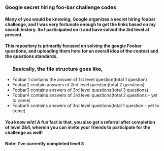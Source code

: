### Google secret hiring foo-bar challenge codes

#### Many of you would be knowing, Google organizes a secret hiring foobar challenge, and I was very fortunate enough to get the links based on my search history. So I participated on it and have solved the 3rd level at present.

<h4>This repository is primarily focused on solving the google Foobar questions, and uploading them here for an overall idea of the contest and the questions standards.</h4>

<ul>
  
<h3> Basically, the file structure goes like, </h3>
  
  <li>Foobar 1 contains the answer of 1st level question(total 1 question)</li>
  <li>Foobar2 contain answers of 2nd level question(total 2 questions)</li>
  <li>Foobar3 contains answers of 3rd level questions(total 3 questions).</li>
  <li>Foobar4 contains answers of 3rd level questions(total 2 questions - yet to come)</li>
  <li>Foobar5 contains answers of 3rd level questions(total 1 question - yet to come)</li>
  
</ul>

<h4>You know wht! A fun fact is that, you also get a referral after completion of level 2&4, wherein you can invite your friends to participate for the challenge as well!</h4>

**Note: I've currently completed level 3**
